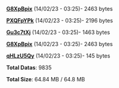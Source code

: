 [**G8XpBpix**](/data/G8XpBpix.txt) (14/02/23 - 03:25)- 2463 bytes

[**PXQFpYPk**](/data/PXQFpYPk.txt) (14/02/23 - 03:25)- 2196 bytes

[**Gu3c7tXj**](/data/Gu3c7tXj.txt) (14/02/23 - 03:25)- 1463 bytes

[**G8XpBpix**](/data/G8XpBpix.txt) (14/02/23 - 03:25)- 2463 bytes

[**qHLzU5Qy**](/data/qHLzU5Qy.txt) (14/02/23 - 03:25)- 145 bytes

**Total Datas**: 9835

**Total Size**: 64.84 MB / 64.8 MB